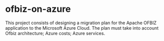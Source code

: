 # ofbiz-on-azure
This project consists of designing a migration plan for the Apache OFBIZ application to the Microsoft Azure Cloud. The plan must take into account      Ofbiz architecture;      Azure costs;      Azure services.
